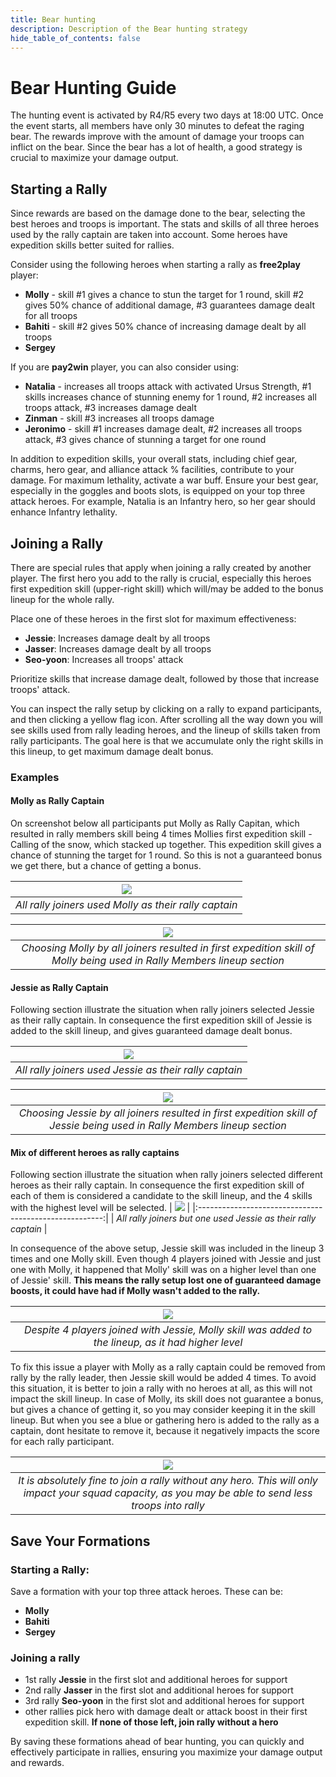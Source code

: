 ```yaml
---
title: Bear hunting
description: Description of the Bear hunting strategy 
hide_table_of_contents: false
---
```


# Bear Hunting Guide

The hunting event is activated by R4/R5 every two days at 18:00 UTC. Once the event starts, all members have only 30 minutes to defeat the raging bear. 
The rewards improve with the amount of damage your troops can inflict on the bear. Since the bear has a lot of health, a good strategy is crucial to maximize your damage output.

## Starting a Rally

Since rewards are based on the damage done to the bear, selecting the best heroes and troops is important. The stats and skills of all three heroes used by the rally captain are taken into account. 
Some heroes have expedition skills better suited for rallies. 

Consider using the following heroes when starting a rally as **free2play** player:

* **Molly** - skill #1 gives a chance to stun the target for 1 round, skill #2 gives 50% chance of additional damage, #3 guarantees damage dealt for all troops
* **Bahiti** - skill #2 gives 50% chance of increasing damage dealt by all troops
* **Sergey**

If you are **pay2win** player, you can also consider using:
* **Natalia** - increases all troops attack with activated Ursus Strength, #1 skills increases chance of stunning enemy for 1 round, #2 increases all troops attack, #3 increases damage dealt
* **Zinman** - skill #3 increases all troops damage
* **Jeronimo** - skill #1 increases damage dealt, #2 increases all troops attack, #3 gives chance of stunning a target for one round

In addition to expedition skills, your overall stats, including chief gear, charms, hero gear, and alliance attack % facilities, contribute to your damage. For maximum lethality, activate a war buff. 
Ensure your best gear, especially in the goggles and boots slots, is equipped on your top three attack heroes. 
For example, Natalia is an Infantry hero, so her gear should enhance Infantry lethality.

## Joining a Rally

There are special rules that apply when joining a rally created by another player. The first hero you add to the rally is crucial, especially this heroes first expedition skill (upper-right skill) 
which will/may be added to the bonus lineup for the whole rally.

Place one of these heroes in the first slot for maximum effectiveness:

* **Jessie**: Increases damage dealt by all troops
* **Jasser**: Increases damage dealt by all troops
* **Seo-yoon**: Increases all troops' attack

Prioritize skills that increase damage dealt, followed by those that increase troops' attack.

You can inspect the rally setup by clicking on a rally to expand participants, and then clicking a yellow flag icon. 
After scrolling all the way down you will see skills used from rally leading heroes, and the lineup of skills taken from rally participants. 
The goal here is that we accumulate only the right skills in this lineup, to get maximum damage dealt bonus.

### Examples 

#### Molly as Rally Captain
On screenshot below all participants put Molly as Rally Capitan, which resulted in rally members skill being 4 times Mollies first expedition skill - Calling of the snow, which stacked up together.
This expedition skill gives a chance of stunning the target for 1 round. So this is not a guaranteed bonus we get there, but a chance of getting a bonus.


|            ![](../../static/img/rally.png)            |
|:-----------------------------------------------------:| 
| *All rally joiners used Molly as their rally captain* |

|                                        ![](../../static/img/skills-lineup.png)                                         |
|:----------------------------------------------------------------------------------------------------------------------:|
| *Choosing Molly by all joiners resulted in first expedition skill of Molly being used in Rally Members lineup section* |

#### Jessie as Rally Captain

Following section illustrate the situation when rally joiners selected Jessie as their rally captain. 
In consequence the first expedition skill of Jessie is added to the skill lineup, and gives guaranteed damage dealt bonus.

|     ![](../../static/img/rally-jessie-lineup.png)      |
|:------------------------------------------------------:|
| *All rally joiners used Jessie as their rally captain* |


|                                          ![](../../static/img/rally-jessie.png)                                          |
|:------------------------------------------------------------------------------------------------------------------------:| 
| *Choosing Jessie by all joiners resulted in first expedition skill of Jessie being used in Rally Members lineup section* |

#### Mix of different heroes as rally captains
Following section illustrate the situation when rally joiners selected different heroes as their rally captain.
In consequence the first expedition skill of each of them is considered a candidate to the skill lineup, and the 4 skills with the highest level will be selected.
|     ![](../../static/img/rally-mixed.png)      |
|:------------------------------------------------------:|
| *All rally joiners but one used Jessie as their rally captain* |

In consequence of the above setup, Jessie skill was included in the lineup 3 times and one Molly skill. Even though 4 players joined with Jessie and just one with Molly, it happened that Molly' skill was on a higher level than one of Jessie' skill. 
**This means the rally setup lost one of guaranteed damage boosts, it could have had if Molly wasn't added to the rally.**

|                                                   ![](../../static/img/rally-mixed-skill.png)                                                   |
|:-----------------------------------------------------------------------------------------------------------------------------------------------:|
|                       *Despite 4 players joined with Jessie, Molly skill was added to the lineup, as it had higher level*                       |

To fix this issue a player with Molly as a rally captain could be removed from rally by the rally leader, then Jessie skill would be added 4 times.
To avoid this situation, it is better to join a rally with no heroes at all, as this will not impact the skill lineup.
In case of Molly, its skill does not guarantee a bonus, but gives a chance of getting it, so you may consider keeping it in the skill lineup. 
But when you see a blue or gathering hero is added to the rally as a captain, dont hesitate to remove it, because it negatively impacts the score for each rally participant.

|                                                        ![](../../static/img/rally-no-hero.png)                                                         |
|:------------------------------------------------------------------------------------------------------------------------------------------------------:|
| *It is absolutely fine to join a rally without any hero. This will only impact your squad capacity, as you may be able to send less troops into rally* |


## Save Your Formations

### Starting a Rally: 
Save a formation with your top three attack heroes. 
These can be:
- **Molly**
- **Bahiti**
- **Sergey**

### Joining a rally 
* 1st rally **Jessie** in the first slot and additional heroes for support
* 2nd rally **Jasser** in the first slot and additional heroes for support
* 3rd rally **Seo-yoon** in the first slot and additional heroes for support
* other rallies pick hero with damage dealt or attack boost in their first expedition skill. **If none of those left, join rally without a hero**  

By saving these formations ahead of bear hunting, you can quickly and effectively participate in rallies, ensuring you maximize your damage output and rewards. 